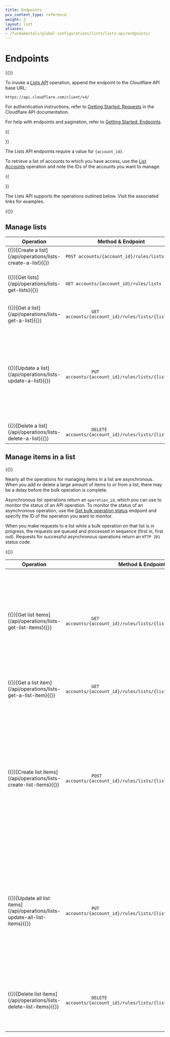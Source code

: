 ```yaml
---
title: Endpoints
pcx_content_type: reference
weight: 2
layout: list
aliases:
- /fundamentals/global-configurations/lists/lists-api/endpoints/
---
```


# Endpoints

{{<content-column>}}

To invoke a [Lists API](/api/operations/lists-get-lists) operation, append the endpoint to the Cloudflare API base URL:

`https://api.cloudflare.com/client/v4/`

For authentication instructions, refer to [Getting Started: Requests](/fundamentals/api/) in the Cloudflare API documentation.

For help with endpoints and pagination, refer to [Getting Started: Endpoints](/fundamentals/api/).

{{<Aside type="note">}}

The Lists API endpoints require a value for `{account_id}`.

To retrieve a list of accounts to which you have access, use the [List Accounts](/api/operations/accounts-list-accounts) operation and note the IDs of the accounts you want to manage.

{{</Aside>}}

The Lists API supports the operations outlined below. Visit the associated links for examples.

{{</content-column>}}

## Manage lists

<table style="table-layout:fixed; width:100%;">
  <thead>
    <tr>
      <th style="width: 20%">Operation</th>
      <th>Method & Endpoint</th>
      <th style="width: 30%">Notes</th>
    </tr>
  </thead>
  <tbody>
    <tr>
      <td>
        {{<markdown>}}[Create a list](/api/operations/lists-create-a-list){{</markdown>}}
      </td>
      <td>
        <code class="InlineCode">POST accounts/{account_id}/rules/lists</code>
      </td>
      <td style="width:25%; word-wrap:break-word; white-space:normal">Creates an empty list.</td>
    </tr>
    <tr>
      <td>
        {{<markdown>}}[Get lists](/api/operations/lists-get-lists){{</markdown>}}
      </td>
      <td>
        <code class="InlineCode">GET accounts/{account_id}/rules/lists</code>
      </td>
      <td style="width:25%; word-wrap:break-word; white-space:normal">
        Fetch all lists for the account. (This request does not fetch the items in the lists.)
      </td>
    </tr>
    <tr>
      <td>
        {{<markdown>}}[Get a list](/api/operations/lists-get-a-list){{</markdown>}}
      </td>
      <td>
        <code class="InlineCode">
          GET accounts/{account_id}/rules/lists/{list_id}
        </code>
      </td>
      <td style="width:25%; word-wrap:break-word; white-space:normal">
        Fetches a list by its ID. (This request does not display the
        items in the list.)
      </td>
    </tr>
    <tr>
      <td>
        {{<markdown>}}[Update a list](/api/operations/lists-update-a-list){{</markdown>}}
      </td>
      <td>
        <code class="InlineCode">
          PUT accounts/{account_id}/rules/lists/{list_id}
        </code>
      </td>
      <td style="width:25%; word-wrap:break-word; white-space:normal">
        <p>
          Updates the <code class="InlineCode">description</code> of a list. You cannot edit the <code class="InlineCode">name</code> or <code class="InlineCode">kind</code>, and you cannot update items in a list.
        </p>
        {{<markdown>}}To update an item in a list, use the [Update all list items](/api/operations/lists-update-all-list-items) operation.{{</markdown>}}
        </p>
      </td>
    </tr>
    <tr>
      <td>
        {{<markdown>}}[Delete a list](/api/operations/lists-delete-a-list){{</markdown>}}
      </td>
      <td>
        <code class="InlineCode">
          DELETE accounts/{account_id}/rules/lists/{list_id}
        </code>
      </td>
      <td style="width:25%; word-wrap:break-word; white-space:normal">
        Deletes the list, but only when no filters reference it.
      </td>
    </tr>
  </tbody>
</table>

## Manage items in a list

{{<content-column>}}

Nearly all the operations for managing items in a list are asynchronous. When you add or delete a large amount of items to or from a list, there may be a delay before the bulk operation is complete.

Asynchronous list operations return an `operation_id`, which you can use to monitor the status of an API operation. To monitor the status of an asynchronous operation, use the [Get bulk operation status](/api/operations/lists-get-bulk-operation-status) endpoint and specify the ID of the operation you want to monitor.

When you make requests to a list while a bulk operation on that list is in progress, the requests are queued and processed in sequence (first in, first out). Requests for successful asynchronous operations return an `HTTP 201` status code.

{{</content-column>}}

<table style="table-layout:fixed; width:100%;">
  <thead>
    <tr>
      <th style="width: 20%">Operation</th>
      <th>Method & Endpoint</th>
      <th style="width: 30%">Notes</th>
    </tr>
  </thead>
  <tbody>
    <tr>
      <td>
        {{<markdown>}}[Get list items](/api/operations/lists-get-list-items){{</markdown>}}
      </td>
      <td>
        <code class="InlineCode">
          GET accounts/{account_id}/rules/lists/{list_id}/items
        </code>
      </td>
      <td>
        <p>Fetches all items in a list.</p>
        <p>Items are sorted in ascending order.</p>
        <p>In the case of IP lists, CIDRs are sorted by IP address, then by the subnet mask.</p>
      </td>
    </tr>
    <tr>
      <td>
        {{<markdown>}}[Get a list item](/api/operations/lists-get-a-list-item){{</markdown>}}
      </td>
      <td>
        <code class="InlineCode">
          GET accounts/{account_id}/rules/lists/{list_id}/items/{item_id}
        </code>
      </td>
      <td>
        <p>Fetches an item from a list by ID.</p>
      </td>
    </tr>
    <tr>
      <td>
        {{<markdown>}}[Create list items](/api/operations/lists-create-list-items){{</markdown>}}
      </td>
      <td>
        <code class="InlineCode">
          POST accounts/{account_id}/rules/lists/{list_id}/items
        </code>
      </td>
      <td>
        <p>Appends a new item or items to a list.</p>
        <p>Replaces entries that already exist in the list, does not delete any items.</p>
        <p>
          Overwrites the <code class="InlineCode">comment</code> of the original item.
        </p>
        <p>
          The response includes an <code class="InlineCode">operation_id</code>.
        </p>
      </td>
    </tr>
    <tr>
      <td>
        {{<markdown>}}[Update all list items](/api/operations/lists-update-all-list-items){{</markdown>}}
      </td>
      <td>
        <code class="InlineCode">
          PUT accounts/{account_id}/rules/lists/{list_id}/items
        </code>
      </td>
      <td>
        <p>
          Deletes all current items in the list and replaces them with <code class="InlineCode">items</code>.
        </p>
        <p>
          When <code class="InlineCode">items</code> is empty, deletes <strong>all</strong> items in
          the list.
        </p>
        <p>
          The response includes an <code class="InlineCode">operation_id</code>.
        </p>
      </td>
    </tr>
    <tr>
      <td>
        {{<markdown>}}[Delete list items](/api/operations/lists-delete-list-items){{</markdown>}}
      </td>
      <td>
        <code class="InlineCode">
          DELETE accounts/{account_id}/rules/lists/{list_id}/items
        </code>
      </td>
      <td>
        <p>Deletes specified list items.</p>
        <p>
          The response includes an <code class="InlineCode">operation_id</code>.
        </p>
      </td>
    </tr>
  </tbody>
</table>
